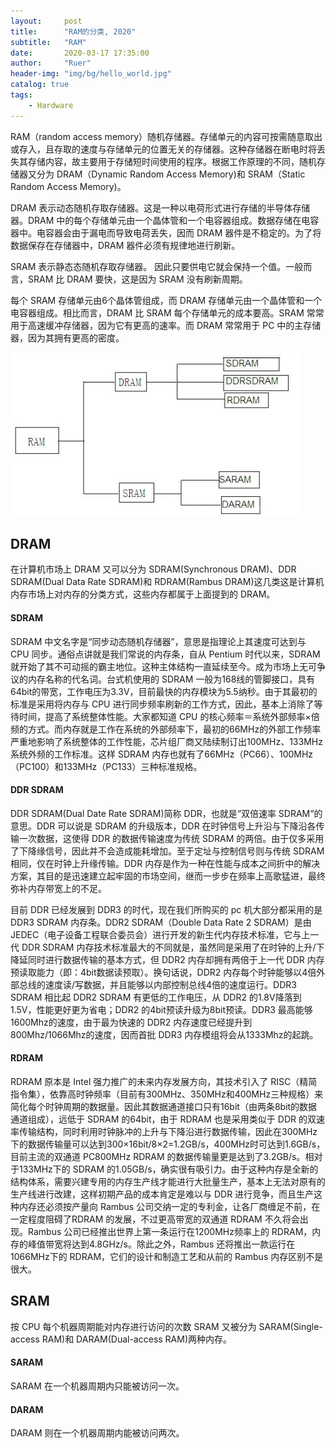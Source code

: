 ```yaml
---
layout:     post
title:      "RAM的分类, 2020"
subtitle:   "RAM"
date:       2020-03-17 17:35:00
author:     "Ruer"
header-img: "img/bg/hello_world.jpg"
catalog: true
tags:
    - Hardware
---
```


RAM（random access memory）随机存储器。存储单元的内容可按需随意取出或存入，且存取的速度与存储单元的位置无关的存储器。这种存储器在断电时将丢失其存储内容，故主要用于存储短时间使用的程序。根据工作原理的不同，随机存储器又分为 DRAM（Dynamic Random Access Memory)和 SRAM（Static Random Access Memory)。

DRAM 表示动态随机存取存储器。这是一种以电荷形式进行存储的半导体存储器。DRAM 中的每个存储单元由一个晶体管和一个电容器组成。数据存储在电容器中。电容器会由于漏电而导致电荷丢失，因而 DRAM 器件是不稳定的。为了将数据保存在存储器中，DRAM 器件必须有规律地进行刷新。

SRAM 表示静态态随机存取存储器。 因此只要供电它就会保持一个值。一般而言，SRAM 比 DRAM 要快，这是因为 SRAM 没有刷新周期。

每个 SRAM 存储单元由6个晶体管组成，而 DRAM 存储单元由一个晶体管和一个电容器组成。相比而言，DRAM 比 SRAM 每个存储单元的成本要高。SRAM 常常用于高速缓冲存储器，因为它有更高的速率。而 DRAM 常常用于 PC 中的主存储器，因为其拥有更高的密度。

![1](/img/Hardware/RAM分类.png)

## DRAM

在计算机市场上 DRAM 又可以分为 SDRAM(Synchronous DRAM)、DDR SDRAM(Dual Data Rate SDRAM)和 RDRAM(Rambus DRAM)这几类这是计算机内存市场上对内存的分类方式，这些内存都属于上面提到的 DRAM。

#### SDRAM

SDRAM 中文名字是“同步动态随机存储器”，意思是指理论上其速度可达到与 CPU 同步。通俗点讲就是我们常说的内存条，自从 Pentium 时代以来，SDRAM 就开始了其不可动摇的霸主地位。这种主体结构一直延续至今。成为市场上无可争议的内存名称的代名词。台式机使用的 SDRAM 一般为168线的管脚接口，具有64bit的带宽，工作电压为3.3V，目前最快的内存模块为5.5纳秒。由于其最初的标准是采用将内存与 CPU 进行同步频率刷新的工作方式，因此，基本上消除了等待时间，提高了系统整体性能。大家都知道 CPU 的核心频率＝系统外部频率×倍频的方式。而内存就是工作在系统的外部频率下，最初的66MHz的外部工作频率严重地影响了系统整体的工作性能，芯片组厂商又陆续制订出100MHz、133MHz系统外频的工作标准。这样 SDRAM 内存也就有了66MHz（PC66）、100MHz（PC100）和133MHz（PC133）三种标准规格。

#### DDR SDRAM

DDR SDRAM(Dual Date Rate SDRAM)简称 DDR，也就是“双倍速率 SDRAM“的意思。DDR 可以说是 SDRAM 的升级版本，DDR 在时钟信号上升沿与下降沿各传输一次数据，这使得 DDR 的数据传输速度为传统 SDRAM 的两倍。由于仅多采用了下降缘信号，因此并不会造成能耗增加。至于定址与控制信号则与传统 SDRAM 相同，仅在时钟上升缘传输。DDR 内存是作为一种在性能与成本之间折中的解决方案，其目的是迅速建立起牢固的市场空间，继而一步步在频率上高歌猛进，最终弥补内存带宽上的不足。

目前 DDR 已经发展到 DDR3 的时代，现在我们所购买的 pc 机大部分都采用的是 DDR3 SDRAM 内存条。DDR2 SDRAM（Double Data Rate 2  SDRAM）是由 JEDEC（电子设备工程联合委员会）进行开发的新生代内存技术标准，它与上一代 DDR SDRAM 内存技术标准最大的不同就是，虽然同是采用了在时钟的上升/下降延同时进行数据传输的基本方式，但 DDR2 内存却拥有两倍于上一代 DDR 内存预读取能力（即：4bit数据读预取）。换句话说，DDR2 内存每个时钟能够以4倍外部总线的速度读/写数据，并且能够以内部控制总线4倍的速度运行。DDR3 SDRAM 相比起 DDR2 SDRAM 有更低的工作电压，从 DDR2 的1.8V降落到1.5V，性能更好更为省电；DDR2 的4bit预读升级为8bit预读。DDR3 最高能够1600Mhz的速度，由于最为快速的 DDR2 内存速度已经提升到800Mhz/1066Mhz的速度，因而首批 DDR3 内存模组将会从1333Mhz的起跳。

#### RDRAM

RDRAM 原本是 Intel 强力推广的未来内存发展方向，其技术引入了 RISC（精简指令集），依靠高时钟频率（目前有300MHz、350MHz和400MHz三种规格）来简化每个时钟周期的数据量。因此其数据通道接口只有16bit（由两条8bit的数据通道组成），远低于 SDRAM 的64bit，由于 RDRAM 也是采用类似于 DDR 的双速率传输结构，同时利用时钟脉冲的上升与下降沿进行数据传输，因此在300MHz下的数据传输量可以达到300×16bit/8×2=1.2GB/s，400MHz时可达到1.6GB/s，目前主流的双通道 PC800MHz RDRAM 的数据传输量更是达到了3.2GB/s。相对于133MHz下的 SDRAM 的1.05GB/s，确实很有吸引力。由于这种内存是全新的结构体系，需要兴建专用的内存生产线才能进行大批量生产，基本上无法对原有的生产线进行改建，这样初期产品的成本肯定是难以与 DDR 进行竞争，而且生产这种内存还必须按产量向 Rambus 公司交纳一定的专利金，让各厂商缠足不前，在一定程度阻碍了RDRAM 的发展，不过更高带宽的双通道 RDRAM 不久将会出现。Rambus 公司已经推出世界上第一条运行在1200MHz频率上的 RDRAM，内存的峰值带宽将达到4.8GHz/s。除此之外，Rambus 还将推出一款运行在1066MHz下的 RDRAM，它们的设计和制造工艺和从前的 Rambus 内存区别不是很大。

## SRAM

按 CPU 每个机器周期能对内存进行访问的次数 SRAM 又被分为 SARAM(Single-access RAM)和 DARAM(Dual-access RAM)两种内存。

#### SARAM

SARAM 在一个机器周期内只能被访问一次。

#### DARAM

DARAM 则在一个机器周期内能被访问两次。